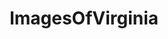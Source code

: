 ---
title: ImagesOfVirginia
crosslinks:
- imagesofnetwork
- whatsthisbug
- pics
- whatsthisplant
- EarthPorn
- spiders
- tattoos
- Virginia
- mycology
- OldSchoolCool
- funny
- whatisthisthing
- whatsthisbird
- mildlyinteresting
- PipeTobacco
- itookapicture
- HistoryPorn
- hiking
- trashy
- traditionaltattoos
---